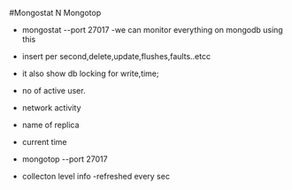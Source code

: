 #Mongostat N Mongotop

- mongostat --port 27017
 -we can monitor everything on mongodb using this
 - insert per second,delete,update,flushes,faults..etcc
 - it also show db locking for write,time;
 - no of active user.
 - network activity
 - name of replica
 - current time

- mongotop --port 27017
- collecton level info
-refreshed every sec

